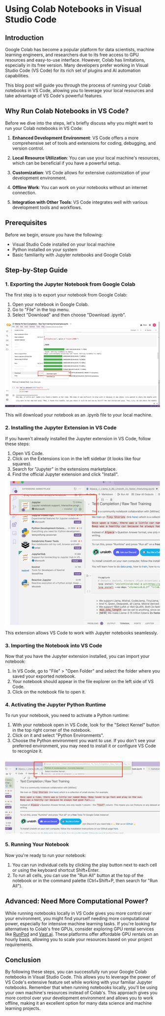# Using Colab Notebooks in Visual Studio Code

## Introduction

Google Colab has become a popular platform for data scientists, machine learning engineers, and researchers due to its free access to GPU resources and easy-to-use interface. However, Colab has limitations, especially in its free version. Many developers prefer working in Visual Studio Code (VS Code) for its rich set of plugins and AI automation capabilities.

This blog post will guide you through the process of running your Colab notebooks in VS Code, allowing you to leverage your local resources and take advantage of VS Code's powerful features.

## Why Run Colab Notebooks in VS Code?

Before we dive into the steps, let's briefly discuss why you might want to run your Colab notebooks in VS Code:

1. **Enhanced Development Environment**: VS Code offers a more comprehensive set of tools and extensions for coding, debugging, and version control.

2. **Local Resource Utilization**: You can use your local machine's resources, which can be beneficial if you have a powerful setup.

3. **Customization**: VS Code allows for extensive customization of your development environment.

4. **Offline Work**: You can work on your notebooks without an internet connection.

5. **Integration with Other Tools**: VS Code integrates well with various development tools and workflows.

## Prerequisites

Before we begin, ensure you have the following:

- Visual Studio Code installed on your local machine
- Python installed on your system
- Basic familiarity with Jupyter notebooks and Google Colab

## Step-by-Step Guide

### 1. Exporting the Jupyter Notebook from Google Colab

The first step is to export your notebook from Google Colab:

1. Open your notebook in Google Colab.
2. Go to "File" in the top menu.
3. Select "Download" and then choose "Download .ipynb".

![Exporting Jupyter Notebook from Colab](/assets/img/howtoruncolabcodeinvscode/img/image_0.png)

This will download your notebook as an .ipynb file to your local machine.

### 2. Installing the Jupyter Extension in VS Code

If you haven't already installed the Jupyter extension in VS Code, follow these steps:

1. Open VS Code.
2. Click on the Extensions icon in the left sidebar (it looks like four squares).
3. Search for "Jupyter" in the extensions marketplace.
4. Find the official Jupyter extension and click "Install".

![Installing Jupyter Extension in VS Code](/assets/img/howtoruncolabcodeinvscode/img/image_1.png)

This extension allows VS Code to work with Jupyter notebooks seamlessly.

### 3. Importing the Notebook into VS Code

Now that you have the Jupyter extension installed, you can import your notebook:

1. In VS Code, go to "File" > "Open Folder" and select the folder where you saved your exported notebook.
2. Your notebook should appear in the file explorer on the left side of VS Code.
3. Click on the notebook file to open it.

### 4. Activating the Jupyter Python Runtime

To run your notebook, you need to activate a Python runtime:

1. With your notebook open in VS Code, look for the "Select Kernel" button in the top right corner of the notebook.
2. Click on it and select "Python Environments".
3. Choose the Python environment you want to use. If you don't see your preferred environment, you may need to install it or configure VS Code to recognize it.

![Activating Jupyter Python Runtime](/assets/img/howtoruncolabcodeinvscode/img/image_2.png)

### 5. Running Your Notebook

Now you're ready to run your notebook:

1. You can run individual cells by clicking the play button next to each cell or using the keyboard shortcut Shift+Enter.
2. To run all cells, you can use the "Run All" button at the top of the notebook or in the command palette (Ctrl+Shift+P, then search for "Run All").

## Advanced: Need More Computational Power?

While running notebooks locally in VS Code gives you more control over your environment, you might find yourself needing more computational power, especially for intensive machine learning tasks. If you're looking for alternatives to Colab's free GPUs, consider exploring GPU rental services like [RunPod](https://runpod.io?ref=7su8gs12) and [Vast.ai](https://cloud.vast.ai/?ref_id=145250). These platforms offer affordable GPU rentals on an hourly basis, allowing you to scale your resources based on your project requirements.


## Conclusion

By following these steps, you can successfully run your Google Colab notebooks in Visual Studio Code. This allows you to leverage the power of VS Code's extensive feature set while working with your familiar Jupyter notebooks. Remember that when running notebooks locally, you'll be using your own machine's resources instead of Colab's. This approach gives you more control over your development environment and allows you to work offline, making it an excellent option for many data science and machine learning projects.